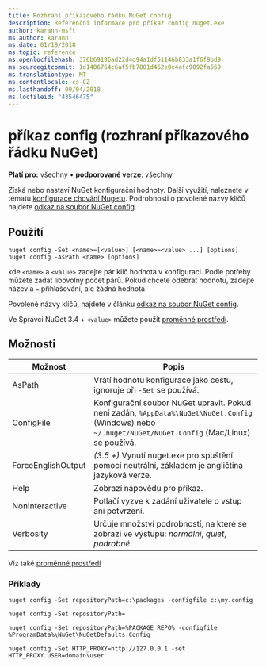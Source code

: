 ```yaml
---
title: Rozhraní příkazového řádku NuGet config
description: Referenční informace pro příkaz config nuget.exe
author: karann-msft
ms.author: karann
ms.date: 01/18/2018
ms.topic: reference
ms.openlocfilehash: 376b69186ad22d4d94a1df51146b833a1f6f9bd9
ms.sourcegitcommit: 1d1406764c6af5fb7801d462e0c4afc9092fa569
ms.translationtype: MT
ms.contentlocale: cs-CZ
ms.lasthandoff: 09/04/2018
ms.locfileid: "43546475"
---
```

# <a name="config-command-nuget-cli"></a>příkaz config (rozhraní příkazového řádku NuGet)

**Platí pro:** všechny &bullet; **podporované verze**: všechny

Získá nebo nastaví NuGet konfigurační hodnoty. Další využití, naleznete v tématu [konfigurace chování Nugetu](../consume-packages/configuring-nuget-behavior.md). Podrobnosti o povolené názvy klíčů najdete [odkaz na soubor NuGet config](../reference/nuget-config-file.md).

## <a name="usage"></a>Použití

```cli
nuget config -Set <name>=[<value>] [<name>=<value> ...] [options]
nuget config -AsPath <name> [options]
```

kde `<name>` a `<value>` zadejte pár klíč hodnota v konfiguraci. Podle potřeby můžete zadat libovolný počet párů. Pokud chcete odebrat hodnotu, zadejte název a `=` přihlašování, ale žádná hodnota.

Povolené názvy klíčů, najdete v článku [odkaz na soubor NuGet config](../reference/nuget-config-file.md).

Ve Správci NuGet 3.4 + `<value>` můžete použít [proměnné prostředí](cli-ref-environment-variables.md).

## <a name="options"></a>Možnosti

| Možnost | Popis |
| --- | --- |
| AsPath | Vrátí hodnotu konfigurace jako cestu, ignoruje při `-Set` se používá. |
| ConfigFile | Konfigurační soubor NuGet upravit. Pokud není zadán, `%AppData%\NuGet\NuGet.Config` (Windows) nebo `~/.nuget/NuGet/NuGet.Config` (Mac/Linux) se používá.|
| ForceEnglishOutput | *(3.5 +)*  Vynutí nuget.exe pro spuštění pomocí neutrální, základem je angličtina jazyková verze. |
| Help | Zobrazí nápovědu pro příkaz. |
| NonInteractive | Potlačí vyzve k zadání uživatele o vstup ani potvrzení. |
| Verbosity | Určuje množství podrobností, na které se zobrazí ve výstupu: *normální*, *quiet*, *podrobné*. |

Viz také [proměnné prostředí](cli-ref-environment-variables.md)

### <a name="examples"></a>Příklady

```cli
nuget config -Set repositoryPath=c:\packages -configfile c:\my.config

nuget config -Set repositoryPath=

nuget config -Set repositoryPath=%PACKAGE_REPO% -configfile %ProgramData%\NuGet\NuGetDefaults.Config

nuget config -Set HTTP_PROXY=http://127.0.0.1 -set HTTP_PROXY.USER=domain\user
```

